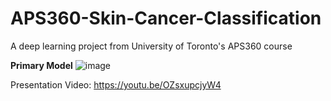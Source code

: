 # APS360-Skin-Cancer-Classification
A deep learning project from University of Toronto's APS360 course

**Primary Model**
![image](https://github.com/user-attachments/assets/47c946bb-479b-4582-82fc-8ad54682fbf1)



Presentation Video: https://youtu.be/OZsxupcjyW4
